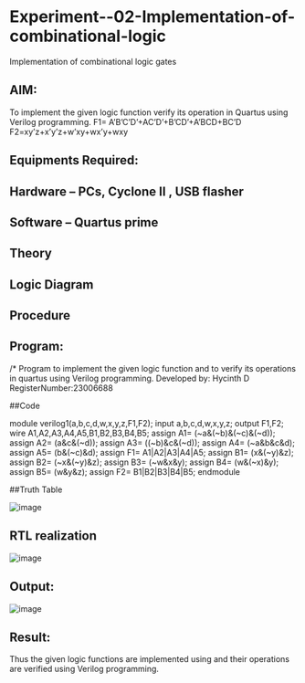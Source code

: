 # Experiment--02-Implementation-of-combinational-logic
Implementation of combinational logic gates
 
## AIM:
To implement the given logic function verify its operation in Quartus using Verilog programming.
 F1= A’B’C’D’+AC’D’+B’CD’+A’BCD+BC’D
F2=xy’z+x’y’z+w’xy+wx’y+wxy
 
 
 
## Equipments Required:
## Hardware – PCs, Cyclone II , USB flasher
## Software – Quartus prime


## Theory
 

## Logic Diagram
## Procedure
## Program:
/*
Program to implement the given logic function and to verify its operations in quartus using Verilog programming.
Developed by: Hycinth D
RegisterNumber:23006688

##Code

module verilog1(a,b,c,d,w,x,y,z,F1,F2);
input a,b,c,d,w,x,y,z;
output F1,F2;
wire  A1,A2,A3,A4,A5,B1,B2,B3,B4,B5;
assign A1= (~a&(~b)&(~c)&(~d));
assign A2= (a&c&(~d));
assign A3= ((~b)&c&(~d));
assign A4= (~a&b&c&d);
assign A5= (b&(~c)&d);
assign F1= A1|A2|A3|A4|A5;
assign B1= (x&(~y)&z);
assign B2= (~x&(~y)&z);
assign B3= (~w&x&y);
assign B4= (w&(~x)&y);
assign B5= (w&y&z);
assign F2= B1|B2|B3|B4|B5;
endmodule

##Truth Table

![image](https://github.com/HycinthD/Experiment--02-Implementation-of-combinational-logic-/assets/144870810/735e267d-7379-47c5-b5d4-7297ef88ac4d)



## RTL realization

![image](https://github.com/HycinthD/Experiment--02-Implementation-of-combinational-logic-/assets/144870810/b7daa918-c8a3-41ed-97dc-f9e8e8d741e7)


## Output:

![image](https://github.com/HycinthD/Experiment--02-Implementation-of-combinational-logic-/assets/144870810/51a40568-be86-4255-b4f5-d5423d34fb5a)


## Result:
Thus the given logic functions are implemented using  and their operations are verified using Verilog programming.
